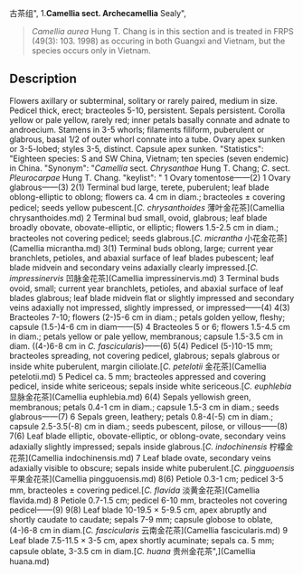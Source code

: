 古茶组",
1.**Camellia sect. Archecamellia** Sealy",

> *Camellia aurea* Hung T. Chang is in this section and is treated in FRPS (49(3): 103. 1998) as occuring in both Guangxi and Vietnam, but the species occurs only in Vietnam.

## Description
Flowers axillary or subterminal, solitary or rarely paired, medium in size. Pedicel thick, erect; bracteoles 5-10, persistent. Sepals persistent. Corolla yellow or pale yellow, rarely red; inner petals basally connate and adnate to androecium. Stamens in 3-5 whorls; filaments filiform, puberulent or glabrous, basal 1/2 of outer whorl connate into a tube. Ovary apex sunken or 3-5-lobed; styles 3-5, distinct. Capsule apex sunken.
  "Statistics": "Eighteen species: S and SW China, Vietnam; ten species (seven endemic) in China.
  "Synonym": "*Camellia* sect. *Chrysanthae* Hung T. Chang; *C*. sect. *Pleurocarpae* Hung T. Chang.
  "keylist": "
1 Ovary tomentose——(2)
1 Ovary glabrous——(3)
2(1) Terminal bud large, terete, puberulent; leaf blade oblong-elliptic to oblong; flowers ca. 4 cm in diam.; bracteoles ± covering pedicel; seeds yellow pubescent.[*C. chrysanthoides* 薄叶金花茶](Camellia chrysanthoides.md)
2 Terminal bud small, ovoid, glabrous; leaf blade broadly obovate, obovate-elliptic, or elliptic; flowers 1.5-2.5 cm in diam.; bracteoles not covering pedicel; seeds glabrous.[*C. micrantha* 小花金花茶](Camellia micrantha.md)
3(1) Terminal buds oblong, large; current year branchlets, petioles, and abaxial surface of leaf blades pubescent; leaf blade midvein and secondary veins adaxially clearly impressed.[*C. impressinervis* 凹脉金花茶](Camellia impressinervis.md)
3 Terminal buds ovoid, small; current year branchlets, petioles, and abaxial surface of leaf blades glabrous; leaf blade midvein flat or slightly impressed and secondary veins adaxially not impressed, slightly impressed, or impressed——(4)
4(3) Bracteoles 7-10; flowers (2-)5-6 cm in diam.; petals golden yellow, fleshy; capsule (1.5-)4-6 cm in diam——(5)
4 Bracteoles 5 or 6; flowers 1.5-4.5 cm in diam.; petals yellow or pale yellow, membranous; capsule 1.5-3.5 cm in diam. ((4-)6-8 cm in *C. fascicularis*)——(6)
5(4) Pedicel (5-)10-15 mm; bracteoles spreading, not covering pedicel, glabrous; sepals glabrous or inside white puberulent, margin ciliolate.[*C. petelotii* 金花茶](Camellia petelotii.md)
5 Pedicel ca. 5 mm; bracteoles appressed and covering pedicel, inside white sericeous; sepals inside white sericeous.[*C. euphlebia* 显脉金花茶](Camellia euphlebia.md)
6(4) Sepals yellowish green, membranous; petals 0.4-1 cm in diam.; capsule 1.5-3 cm in diam.; seeds glabrous——(7)
6 Sepals green, leathery; petals 0.8-4(-5) cm in diam.; capsule 2.5-3.5(-8) cm in diam.; seeds pubescent, pilose, or villous——(8)
7(6) Leaf blade elliptic, obovate-elliptic, or oblong-ovate, secondary veins adaxially slightly impressed; sepals inside glabrous.[*C. indochinensis* 柠檬金花茶](Camellia indochinensis.md)
7 Leaf blade ovate, secondary veins adaxially visible to obscure; sepals inside white puberulent.[*C. pingguoensis* 平果金花茶](Camellia pingguoensis.md)
8(6) Petiole 0.3-1 cm; pedicel 3-5 mm, bracteoles ± covering pedicel.[*C. flavida* 淡黄金花茶](Camellia flavida.md)
8 Petiole 0.7-1.5 cm; pedicel 6-10 mm, bracteoles not covering pedicel——(9)
9(8) Leaf blade 10-19.5 × 5-9.5 cm, apex abruptly and shortly caudate to caudate; sepals 7-9 mm; capsule globose to oblate, (4-)6-8 cm in diam.[*C. fascicularis* 云南金花茶](Camellia fascicularis.md)
9 Leaf blade 7.5-11.5 × 3-5 cm, apex shortly acuminate; sepals ca. 5 mm; capsule oblate, 3-3.5 cm in diam.[*C. huana* 贵州金花茶",](Camellia huana.md)
